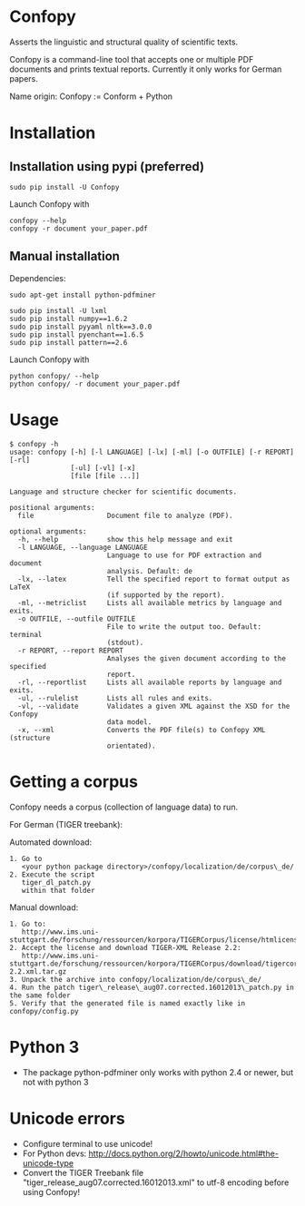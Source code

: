 Confopy
=======

Asserts the linguistic and structural quality of scientific texts.

Confopy is a command-line tool that accepts one or multiple PDF documents and prints textual reports.
Currently it only works for German papers.

Name origin: Confopy := Conform + Python 


Installation
============

Installation using pypi (preferred)
-----------------------------------

    sudo pip install -U Confopy

Launch Confopy with

    confopy --help
    confopy -r document your_paper.pdf

Manual installation
-------------------

Dependencies:

    sudo apt-get install python-pdfminer

    sudo pip install -U lxml
    sudo pip install numpy==1.6.2
    sudo pip install pyyaml nltk==3.0.0
    sudo pip install pyenchant==1.6.5
    sudo pip install pattern==2.6

Launch Confopy with

    python confopy/ --help
    python confopy/ -r document your_paper.pdf


Usage
=====

    $ confopy -h
    usage: confopy [-h] [-l LANGUAGE] [-lx] [-ml] [-o OUTFILE] [-r REPORT] [-rl]
                   [-ul] [-vl] [-x]
                   [file [file ...]]

    Language and structure checker for scientific documents.

    positional arguments:
      file                  Document file to analyze (PDF).

    optional arguments:
      -h, --help            show this help message and exit
      -l LANGUAGE, --language LANGUAGE
                            Language to use for PDF extraction and document
                            analysis. Default: de
      -lx, --latex          Tell the specified report to format output as LaTeX
                            (if supported by the report).
      -ml, --metriclist     Lists all available metrics by language and exits.
      -o OUTFILE, --outfile OUTFILE
                            File to write the output too. Default: terminal
                            (stdout).
      -r REPORT, --report REPORT
                            Analyses the given document according to the specified
                            report.
      -rl, --reportlist     Lists all available reports by language and exits.
      -ul, --rulelist       Lists all rules and exits.
      -vl, --validate       Validates a given XML against the XSD for the Confopy
                            data model.
      -x, --xml             Converts the PDF file(s) to Confopy XML (structure
                            orientated).


Getting a corpus
================

Confopy needs a corpus (collection of language data) to run.

For German (TIGER treebank):

Automated download:

    1. Go to 
       <your python package directory>/confopy/localization/de/corpus\_de/
    2. Execute the script
       tiger_dl_patch.py
       within that folder

Manual download:

    1. Go to: 
       http://www.ims.uni-stuttgart.de/forschung/ressourcen/korpora/TIGERCorpus/license/htmlicense.html
    2. Accept the license and download TIGER-XML Release 2.2: 
       http://www.ims.uni-stuttgart.de/forschung/ressourcen/korpora/TIGERCorpus/download/tigercorpus-2.2.xml.tar.gz
    3. Unpack the archive into confopy/localization/de/corpus\_de/
    4. Run the patch tiger\_release\_aug07.corrected.16012013\_patch.py in the same folder
    5. Verify that the generated file is named exactly like in confopy/config.py


Python 3
========

 * The package python-pdfminer only works with python 2.4 or newer, but not with python 3


Unicode errors
==============

 * Configure terminal to use unicode!
 * For Python devs:
    http://docs.python.org/2/howto/unicode.html#the-unicode-type
 * Convert the TIGER Treebank file
    "tiger_release_aug07.corrected.16012013.xml"
   to utf-8 encoding before using Confopy!
